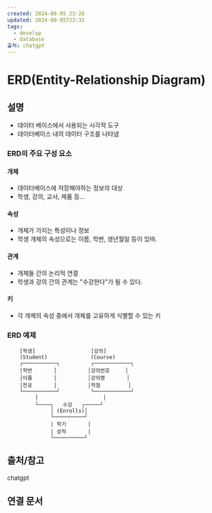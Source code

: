 ```yaml
---
created: 2024-08-05 23:28
updated: 2024-08-05T23:31
tags:
  - develop
  - database
출처: chatgpt
---
```

# ERD(Entity-Relationship Diagram)


## 설명
- 데이터 베이스에서 사용되는 시각적 도구
- 데이터베이스 내의 데이터 구조를 나타냄

### ERD의 주요 구성 요소

#### 개체
- 데이터베이스에 저장해야하는 정보의 대상
- 학생, 강의, 교사, 제품 등...
#### 속성
- 개체가 가지는 특성이나 정보
- 학생 개체의 속성으로는 이름, 학번, 생년월일 등이 있따.
#### 관계
- 개체들 간의 논리적 연결
- 학생과 강의 간의 관계는 "수강한다"가 될 수 있다.
#### 키
- 각 개체의 속성 중에서 개체를 고유하게 식별할 수 있는 키


### ERD 예제
```
    [학생]                  [강의]
    (Student)              (Course)
    ┌───────────┐          ┌────────────┐
    │학번       │          │강의번호     │
    │이름       │          │강의명       │
    │전공       │          │학점         │
    └───────────┘          └────────────┘
         │                     │
         └────┐   수강   ┌─────┘
              │ (Enrolls)│
              └──────────┘
              | 학기       |
              | 성적       |
              └──────────┘

```

## 출처/참고
chatgpt
## 연결 문서

